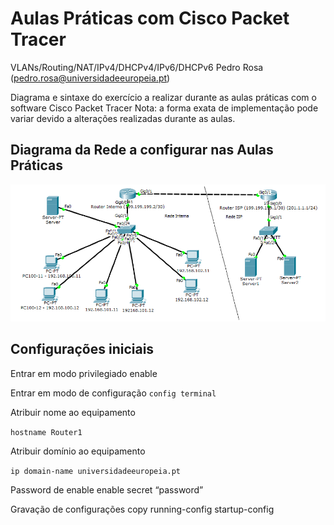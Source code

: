 
# Aulas Práticas com Cisco Packet Tracer
VLANs/Routing/NAT/IPv4/DHCPv4/IPv6/DHCPv6
Pedro Rosa (pedro.rosa@universidadeeuropeia.pt)

Diagrama e sintaxe do exercício a realizar durante as aulas práticas com o software Cisco Packet Tracer
Nota: a forma exata de implementação pode variar devido a alterações realizadas durante as aulas.

## Diagrama da Rede a configurar nas Aulas Práticas
![alt text](roteiro-imagem.png)


## Configurações iniciais

Entrar em modo privilegiado
enable

Entrar em modo de configuração
`config terminal`

Atribuir nome ao equipamento

`hostname Router1 `

Atribuir domínio ao equipamento

`ip domain-name universidadeeuropeia.pt`

Password de enable
enable secret “password”

Gravação de configurações
copy running-config startup-config
